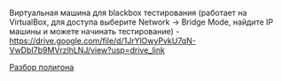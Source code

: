 Виртуальная машина для blackbox тестирования (работает на VirtualBox, для доступа выберите Network -> Bridge Mode, найдите IP машины и можете начинать тестирование) - https://drive.google.com/file/d/1JrYlOwyPvkU7qN-VwDbI7b9MVrzlhLNJ/view?usp=drive_link

[Разбор полигона](writeup/writeup.md)
